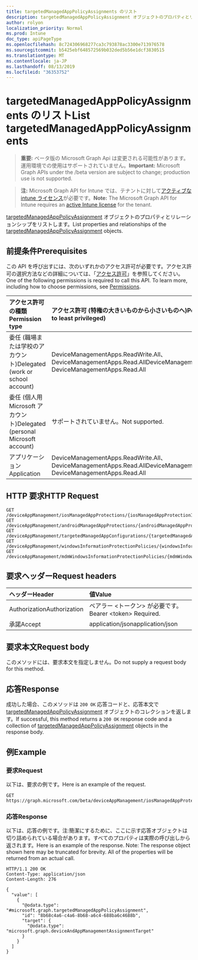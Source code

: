 ```yaml
---
title: targetedManagedAppPolicyAssignments のリスト
description: targetedManagedAppPolicyAssignment オブジェクトのプロパティとリレーションシップをリストします。
author: rolyon
localization_priority: Normal
ms.prod: Intune
doc_type: apiPageType
ms.openlocfilehash: 8c724306968277ca3c793878ac3300e713976578
ms.sourcegitcommit: b5425ebf648572569b032ded5b56e1dcf3830515
ms.translationtype: MT
ms.contentlocale: ja-JP
ms.lasthandoff: 08/13/2019
ms.locfileid: "36353752"
---
```

# <a name="list-targetedmanagedapppolicyassignments"></a><span data-ttu-id="3de44-103">targetedManagedAppPolicyAssignments のリスト</span><span class="sxs-lookup"><span data-stu-id="3de44-103">List targetedManagedAppPolicyAssignments</span></span>

> <span data-ttu-id="3de44-104">**重要:** ベータ版の Microsoft Graph Api は変更される可能性があります。運用環境での使用はサポートされていません。</span><span class="sxs-lookup"><span data-stu-id="3de44-104">**Important:** Microsoft Graph APIs under the /beta version are subject to change; production use is not supported.</span></span>

> <span data-ttu-id="3de44-105">**注:** Microsoft Graph API for Intune では、テナントに対して[アクティブな intune ライセンス](https://go.microsoft.com/fwlink/?linkid=839381)が必要です。</span><span class="sxs-lookup"><span data-stu-id="3de44-105">**Note:** The Microsoft Graph API for Intune requires an [active Intune license](https://go.microsoft.com/fwlink/?linkid=839381) for the tenant.</span></span>

<span data-ttu-id="3de44-106">[targetedManagedAppPolicyAssignment](../resources/intune-mam-targetedmanagedapppolicyassignment.md) オブジェクトのプロパティとリレーションシップをリストします。</span><span class="sxs-lookup"><span data-stu-id="3de44-106">List properties and relationships of the [targetedManagedAppPolicyAssignment](../resources/intune-mam-targetedmanagedapppolicyassignment.md) objects.</span></span>

## <a name="prerequisites"></a><span data-ttu-id="3de44-107">前提条件</span><span class="sxs-lookup"><span data-stu-id="3de44-107">Prerequisites</span></span>
<span data-ttu-id="3de44-p101">この API を呼び出すには、次のいずれかのアクセス許可が必要です。アクセス許可の選択方法などの詳細については、「[アクセス許可](/graph/permissions-reference)」を参照してください。</span><span class="sxs-lookup"><span data-stu-id="3de44-p101">One of the following permissions is required to call this API. To learn more, including how to choose permissions, see [Permissions](/graph/permissions-reference).</span></span>

|<span data-ttu-id="3de44-110">アクセス許可の種類</span><span class="sxs-lookup"><span data-stu-id="3de44-110">Permission type</span></span>|<span data-ttu-id="3de44-111">アクセス許可 (特権の大きいものから小さいものへ)</span><span class="sxs-lookup"><span data-stu-id="3de44-111">Permissions (from most to least privileged)</span></span>|
|:---|:---|
|<span data-ttu-id="3de44-112">委任 (職場または学校のアカウント)</span><span class="sxs-lookup"><span data-stu-id="3de44-112">Delegated (work or school account)</span></span>|<span data-ttu-id="3de44-113">DeviceManagementApps.ReadWrite.All、DeviceManagementApps.Read.All</span><span class="sxs-lookup"><span data-stu-id="3de44-113">DeviceManagementApps.ReadWrite.All, DeviceManagementApps.Read.All</span></span>|
|<span data-ttu-id="3de44-114">委任 (個人用 Microsoft アカウント)</span><span class="sxs-lookup"><span data-stu-id="3de44-114">Delegated (personal Microsoft account)</span></span>|<span data-ttu-id="3de44-115">サポートされていません。</span><span class="sxs-lookup"><span data-stu-id="3de44-115">Not supported.</span></span>|
|<span data-ttu-id="3de44-116">アプリケーション</span><span class="sxs-lookup"><span data-stu-id="3de44-116">Application</span></span>|<span data-ttu-id="3de44-117">DeviceManagementApps.ReadWrite.All、DeviceManagementApps.Read.All</span><span class="sxs-lookup"><span data-stu-id="3de44-117">DeviceManagementApps.ReadWrite.All, DeviceManagementApps.Read.All</span></span>|

## <a name="http-request"></a><span data-ttu-id="3de44-118">HTTP 要求</span><span class="sxs-lookup"><span data-stu-id="3de44-118">HTTP Request</span></span>
<!-- {
  "blockType": "ignored"
}
-->
``` http
GET /deviceAppManagement/iosManagedAppProtections/{iosManagedAppProtectionId}/assignments
GET /deviceAppManagement/androidManagedAppProtections/{androidManagedAppProtectionId}/assignments
GET /deviceAppManagement/targetedManagedAppConfigurations/{targetedManagedAppConfigurationId}/assignments
GET /deviceAppManagement/windowsInformationProtectionPolicies/{windowsInformationProtectionPolicyId}/assignments
GET /deviceAppManagement/mdmWindowsInformationProtectionPolicies/{mdmWindowsInformationProtectionPolicyId}/assignments
```

## <a name="request-headers"></a><span data-ttu-id="3de44-119">要求ヘッダー</span><span class="sxs-lookup"><span data-stu-id="3de44-119">Request headers</span></span>
|<span data-ttu-id="3de44-120">ヘッダー</span><span class="sxs-lookup"><span data-stu-id="3de44-120">Header</span></span>|<span data-ttu-id="3de44-121">値</span><span class="sxs-lookup"><span data-stu-id="3de44-121">Value</span></span>|
|:---|:---|
|<span data-ttu-id="3de44-122">Authorization</span><span class="sxs-lookup"><span data-stu-id="3de44-122">Authorization</span></span>|<span data-ttu-id="3de44-123">ベアラー &lt;トークン&gt; が必要です。</span><span class="sxs-lookup"><span data-stu-id="3de44-123">Bearer &lt;token&gt; Required.</span></span>|
|<span data-ttu-id="3de44-124">承諾</span><span class="sxs-lookup"><span data-stu-id="3de44-124">Accept</span></span>|<span data-ttu-id="3de44-125">application/json</span><span class="sxs-lookup"><span data-stu-id="3de44-125">application/json</span></span>|

## <a name="request-body"></a><span data-ttu-id="3de44-126">要求本文</span><span class="sxs-lookup"><span data-stu-id="3de44-126">Request body</span></span>
<span data-ttu-id="3de44-127">このメソッドには、要求本文を指定しません。</span><span class="sxs-lookup"><span data-stu-id="3de44-127">Do not supply a request body for this method.</span></span>

## <a name="response"></a><span data-ttu-id="3de44-128">応答</span><span class="sxs-lookup"><span data-stu-id="3de44-128">Response</span></span>
<span data-ttu-id="3de44-129">成功した場合、このメソッドは `200 OK` 応答コードと、応答本文で [targetedManagedAppPolicyAssignment](../resources/intune-mam-targetedmanagedapppolicyassignment.md) オブジェクトのコレクションを返します。</span><span class="sxs-lookup"><span data-stu-id="3de44-129">If successful, this method returns a `200 OK` response code and a collection of [targetedManagedAppPolicyAssignment](../resources/intune-mam-targetedmanagedapppolicyassignment.md) objects in the response body.</span></span>

## <a name="example"></a><span data-ttu-id="3de44-130">例</span><span class="sxs-lookup"><span data-stu-id="3de44-130">Example</span></span>

### <a name="request"></a><span data-ttu-id="3de44-131">要求</span><span class="sxs-lookup"><span data-stu-id="3de44-131">Request</span></span>
<span data-ttu-id="3de44-132">以下は、要求の例です。</span><span class="sxs-lookup"><span data-stu-id="3de44-132">Here is an example of the request.</span></span>
``` http
GET https://graph.microsoft.com/beta/deviceAppManagement/iosManagedAppProtections/{iosManagedAppProtectionId}/assignments
```

### <a name="response"></a><span data-ttu-id="3de44-133">応答</span><span class="sxs-lookup"><span data-stu-id="3de44-133">Response</span></span>
<span data-ttu-id="3de44-p102">以下は、応答の例です。注:簡潔にするために、ここに示す応答オブジェクトは切り詰められている場合があります。すべてのプロパティは実際の呼び出しから返されます。</span><span class="sxs-lookup"><span data-stu-id="3de44-p102">Here is an example of the response. Note: The response object shown here may be truncated for brevity. All of the properties will be returned from an actual call.</span></span>
``` http
HTTP/1.1 200 OK
Content-Type: application/json
Content-Length: 276

{
  "value": [
    {
      "@odata.type": "#microsoft.graph.targetedManagedAppPolicyAssignment",
      "id": "8b68c4a6-c4a6-8b68-a6c4-688ba6c4688b",
      "target": {
        "@odata.type": "microsoft.graph.deviceAndAppManagementAssignmentTarget"
      }
    }
  ]
}
```






